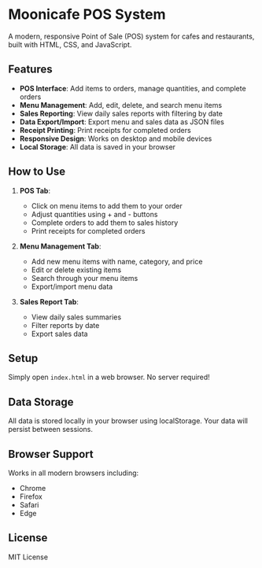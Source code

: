 # Moonicafe POS System

A modern, responsive Point of Sale (POS) system for cafes and restaurants, built with HTML, CSS, and JavaScript.

## Features

- **POS Interface**: Add items to orders, manage quantities, and complete orders
- **Menu Management**: Add, edit, delete, and search menu items
- **Sales Reporting**: View daily sales reports with filtering by date
- **Data Export/Import**: Export menu and sales data as JSON files
- **Receipt Printing**: Print receipts for completed orders
- **Responsive Design**: Works on desktop and mobile devices
- **Local Storage**: All data is saved in your browser

## How to Use

1. **POS Tab**: 
   - Click on menu items to add them to your order
   - Adjust quantities using + and - buttons
   - Complete orders to add them to sales history
   - Print receipts for completed orders

2. **Menu Management Tab**:
   - Add new menu items with name, category, and price
   - Edit or delete existing items
   - Search through your menu items
   - Export/import menu data

3. **Sales Report Tab**:
   - View daily sales summaries
   - Filter reports by date
   - Export sales data

## Setup

Simply open `index.html` in a web browser. No server required!

## Data Storage

All data is stored locally in your browser using localStorage. Your data will persist between sessions.

## Browser Support

Works in all modern browsers including:
- Chrome
- Firefox
- Safari
- Edge

## License

MIT License